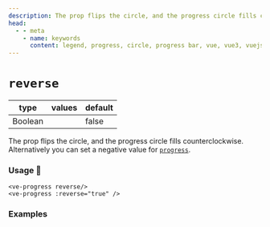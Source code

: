 ```yaml
---
description: The prop flips the circle, and the progress circle fills counterclockwise. Alternatively you can just set a negative value for progress.
head:
  - - meta
    - name: keywords
      content: legend, progress, circle, progress bar, vue, vue3, vuejs, vue.js
---
```


# `reverse`

| type    | values | default |
|---------|--------|---------|
| Boolean |        | false   |

The prop flips the circle, and the progress circle fills counterclockwise. Alternatively you can set
a negative value for [`progress`](./progress.md).

### Usage 📜

```vue
<ve-progress reverse/>
<ve-progress :reverse="true" />
```

### Examples

<script setup>
  import ReverseBasic from "../../.vitepress/theme/Guide/Reverse/ReverseBasic.vue";
</script>

<p>

<ReverseBasic class="mb-10">
<template #code="{ progress, reverse }">

```js-vue
<ve-progress :reverse="{{ reverse }}" :progress="{{ progress }}"/>
```

</template>
</ReverseBasic>

</p>


